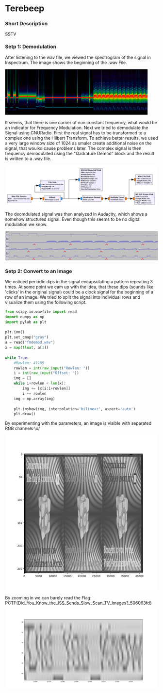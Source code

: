 # Terebeep

### Short Description
SSTV

### Setp 1: Demodulation
After listening to the wav file, we viewed the spectrogram of the signal in Inspectrum.
The image shows the beginning of the .wav File.

![Alternativtext](spectrogram.jpg "Raw Spectrogram")

It seems, that there is one carrier of non constant frequency, what would be an indicator for Frequency Modulation.
Next we tried to demodulate the Signal using GNURadio.
First the real signal has to be transformed to a complex one using the Hilbert Transform.
To achieve better results, we used a very large window size of 1024 as smaler create additional noise on the signal, that woulkd cause problems later.
The complex signal is then frequency demodulated using the "Qadrature Demod" block and the result is written to a .wav file.

![Alternativtext](flowgraph.jpg "GNURadio Flowgraph")

The deomdulated signal was then analyzed in Audacity, which shows a somehow structured signal.
Even though this seems to be no digital modulation we know.

![Alternativtext](demod.jpg "Demodulated Signal")

### Setp 2: Convert to an Image
We noticed periodic dips in the signal encapsulating a pattern repeating 3 times.
At some point we cam up with the idea, that these dips (sounds like 'clicks' in the original signal) could be a clock signal for the beginning of a row of an image.
We tried to split the signal into individual rows and visualize them using the following script.

```python
from scipy.io.wavfile import read
import numpy as np
import pylab as plt

plt.ion()
plt.set_cmap("gray")
a = read("fmdemod.wav")
x = map(float, a[1])

while True:
    #Rowlen: 41109
    rowlen = int(raw_input("Rowlen: "))
    i = int(raw_input("Offset: "))
    img = []
    while i+rowlen < len(x):
        img += [x[i:i+rowlen]]
        i += rowlen
    img = np.array(img)

    plt.imshow(img, interpolation='bilinear', aspect='auto')
    plt.draw()
```

By experimenting with the parameters, an image is visible with separated RGB channels \o/

![Alternativtext](flag1.jpg "Image")

By zooming in we can barely read the Flag: PCTF{Did_You_Know_the_ISS_Sends_Slow_Scan_TV_Images?_506063fd}

![Alternativtext](flag2.jpg "Flag")

